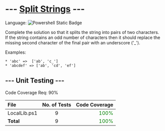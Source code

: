 # --- [Split Strings](https://www.codewars.com/kata/515de9ae9dcfc28eb6000001) ---

Language: ![Powershell Static Badge](https://img.shields.io/badge/Powershell-012456?style=for-the-badge&logo=powershell)

Complete the solution so that it splits the string into pairs of two characters. If the string contains an odd number of characters then it should replace the missing second character of the final pair with an underscore ('_').

Examples:

```text
* 'abc' =>  ['ab', 'c_']
* 'abcdef' => ['ab', 'cd', 'ef']
```

## --- Unit Testing ---

Code Coverage Req: 90%

| File | No. of Tests | Code Coverage |
| :--- | :---: | ---: |
| LocalLib.ps1 | 9 | <span style="color:green">100%</span> |
| **Total** | 9 | <span style="color:green">100%</span> |
